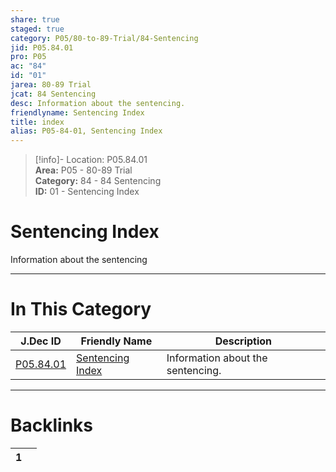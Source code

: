 ```yaml
---  
share: true  
staged: true  
category: P05/80-to-89-Trial/84-Sentencing  
jid: P05.84.01  
pro: P05  
ac: "84"  
id: "01"  
jarea: 80-89 Trial  
jcat: 84 Sentencing  
desc: Information about the sentencing.  
friendlyname: Sentencing Index  
title: index  
alias: P05-84-01, Sentencing Index  
---  
```

  
>[!info]- Location: P05.84.01  
>**Area:** P05 - 80-89 Trial  
>**Category:** 84 - 84 Sentencing  
>**ID:** 01 - Sentencing Index  
  
# Sentencing Index  
  
Information about the sentencing  
   
  
  
---  
# In This Category  
  
| J.Dec ID                                                                        | Friendly Name                                                                          | Description                       |  
| ------------------------------------------------------------------------------- | -------------------------------------------------------------------------------------- | --------------------------------- |  
| [P05.84.01](index.md) | [Sentencing Index](index.md) | Information about the sentencing. |  
  
  
---  
# Backlinks  
<div><table class="dataview table-view-table"><thead class="table-view-thead"><tr class="table-view-tr-header"><th class="table-view-th"><span></span><span class="dataview small-text">1</span></th><th class="table-view-th"><span></span></th></tr></thead><tbody class="table-view-tbody"></tbody></table></div>